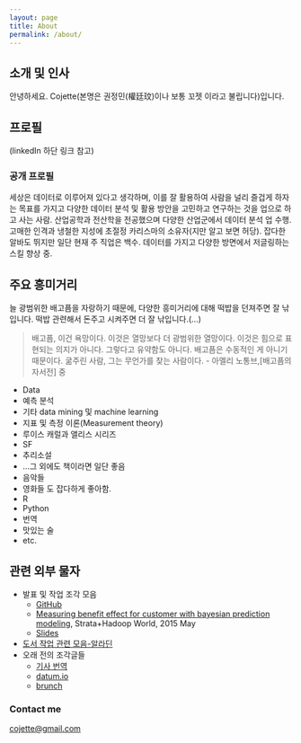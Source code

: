```yaml
---
layout: page
title: About
permalink: /about/
---
```



## 소개 및 인사 
안녕하세요. Cojette(본명은 권정민(權廷玟)이나 보통 꼬젯 이라고 불립니다)입니다.

## 프로필
(linkedIn 하단 링크 참고)

### 공개 프로필 
세상은 데이터로 이루어져 있다고 생각하며, 이를 잘 활용하여 사람을 널리 즐겁게 하자는 목표를 가지고 다양한 데이터 분석 및 활용 방안을 고민하고 연구하는 것을 업으로 하고 사는 사람. 산업공학과 전산학을 전공했으며 다양한 산업군에서 데이터 분석 업 수행. 고매한 인격과 냉철한 지성에 초절정 카리스마의 소유자(지만 알고 보면 허당). 잡다한 알바도 뛰지만 일단 현재 주 직업은 백수. 데이터를 가지고 다양한 방면에서 저글링하는 스킬 향상 중.

## 주요 흥미거리 
늘 광범위한 배고픔을 자랑하기 때문에, 다양한 흥미거리에 대해 떡밥을 던져주면 잘 낚입니다. 떡밥 관련해서 돈주고 시켜주면 더 잘 낚입니다.(...)

> 배고픔, 이건 욕망이다. 이것은 열망보다 더 광범위한 열망이다. 이것은 힘으로 표현되는 의지가 아니다. 그렇다고 유약함도 아니다. 배고픔은 수동적인 게 아니기 때문이다. 굶주린 사람, 그는 무언가를 찾는 사람이다. - 아멜리 노통브,[배고픔의 자서전] 중

* Data
* 예측 분석
* 기타 data mining 및 machine learning
* 지표 및 측정 이론(Measurement theory)
* 루이스 캐럴과 앨리스 시리즈
* SF
* 추리소설
* ...그 외에도 책이라면 일단 좋음
* 음악들
* 영화들 도 잡다하게 좋아함.
* R
* Python
* 번역
* 맛있는 술
* etc.

## 관련 외부 물자 
* 발표 및 작업 조각 모음
  * [GitHub](https://github.com/cojette)
  * [Measuring benefit effect for customer with bayesian prediction modeling](http://strataconf.com/big-data-conference-uk-2015/public/schedule/detail/39592), Strata+Hadoop World, 2015 May  
  * [Slides](http://www.slideshare.net/cojette)
* [도서 작업 관련 모음-알라딘](http://www.aladin.co.kr/author/wauthor_overview.aspx?AuthorSearch=@2477250)
* 오래 전의 조각글들
  * [기사 번역](http://cojette-wiki.appspot.com/기사_번역)
  * [datum.io](http://datum.io)
  * [brunch](http://brunch.co.kr/@cojette)

### Contact me
[cojette@gmail.com](mailto:cojette@gmail.com)
